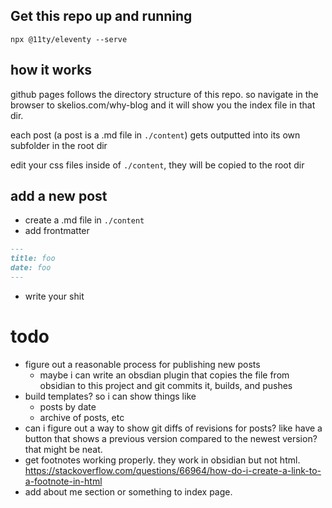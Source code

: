 
## Get this repo up and running
`npx @11ty/eleventy --serve`

## how it works
github pages follows the directory structure of this repo. so navigate in the browser to skelios.com/why-blog and it will show you the index file in that dir.

each post (a post is a .md file in `./content`) gets outputted into its own subfolder in the root dir

edit your css files inside of `./content`, they will be copied to the root dir

## add a new post
- create a .md file in `./content`
- add frontmatter

```md
---
title: foo
date: foo
---
```
- write your shit


# todo

- figure out a reasonable process for publishing new posts
    - maybe i can write an obsdian plugin that copies the file from obsidian to this project and git commits it, builds, and pushes
- build templates? so i can show things like
    - posts by date
    - archive of posts, etc
- can i figure out a way to show git diffs of revisions for posts? like have a button that shows a previous version compared to the newest version? that might be neat.
- get footnotes working properly. they work in obsidian but not html. https://stackoverflow.com/questions/66964/how-do-i-create-a-link-to-a-footnote-in-html
- add about me section or something to index page.